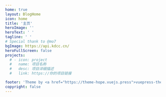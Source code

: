 ```yaml
---
home: true
layout: BlogHome
icon: home
title: '主页'
heroImage: ''
heroText: ' '
tagline: ' '
# Special thank to @mo7
bgImage: https://api.kdcc.cn/
heroFullScreen: false
projects:
  # - icon: project
  #   name: 项目名称
  #   desc: 项目详细描述
  #   link: https://你的项目链接

footer: 'Theme by <a href="https://theme-hope.vuejs.press">vuepress-theme-hope</a>'
copyright: false
---
```

<!-- 
这是一个博客主页的案例。

要使用此布局，你应该在页面前端设置 `layout: BlogHome` 和 `home: true`。

相关配置文档请见 [博客主页](https://theme-hope.vuejs.press/zh/guide/blog/home/)。 -->
